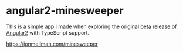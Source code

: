 # angular2-minesweeper

This is a simple app I made when exploring the original [beta release of Angular2](https://blog.angularjs.org/2015/12/angular-2-beta.html) with TypeScript support.

https://jonmellman.com/minesweeper
